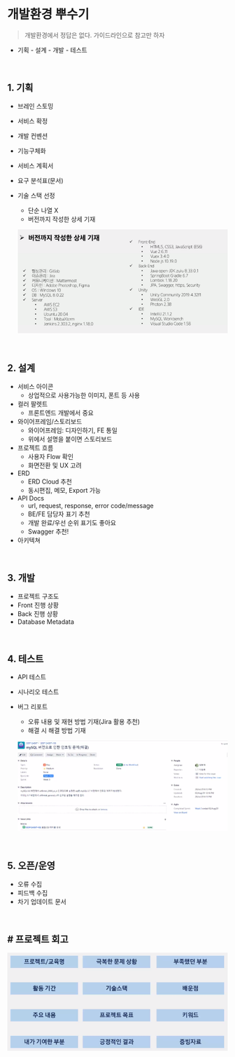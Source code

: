# 개발환경 뿌수기

> 개발환경에서 정답은 없다. 가이드라인으로 참고만 하자

*  기획 - 설계 - 개발 - 테스트

​              

## 1. 기획

* 브레인 스토밍

* 서비스 확정

* 개발 컨벤션

* 기능구체화

* 서비스 계획서

* 요구 분석표(문서)

* 기술 스택 선정

  * 단순 나열 X
  * 버전까지 작성한 상세 기재

  ![image-20220713152422031](setting_basic.assets/image-20220713152422031.png)

​              

## 2. 설계

* 서비스 아이콘
  * 상업적으로 사용가능한 이미지, 폰트 등 사용
* 컬러 팔렛트
  * 프론트엔드 개발에서 중요
* 와이어프레임/스토리보드
  * 와이어프레임: 디자인하기, FE 통일
  * 위에서 설명을 붙이면 스토리보드
* 프로젝트 흐름
  * 사용자 Flow 확인
  * 화면전환 및 UX 고려
* ERD
  * ERD Cloud 추천
  * 동시편집, 메모, Export 가능
* API Docs
  * url, request, response, error code/message
  * BE/FE 담당자 표기 추천
  * 개발 완료/우선 순위 표기도 좋아요
  * Swagger 추천!
* 아키텍쳐

​               

## 3. 개발

* 프로젝트 구조도
* Front 진행 상황
* Back 진행 상황
* Database Metadata

​                

## 4. 테스트

* API 테스트

* 시나리오 테스트

* 버그 리포트

  * 오류 내용 및 재현 방법 기재(Jira 활용 추천)
  * 해결 시 해결 방법 기재

  ![image-20220713153037028](setting_basic.assets/image-20220713153037028.png)

​                   

## 5. 오픈/운영

* 오류 수집
* 피드백 수집
* 차기 업데이트 문서

​                

## # 프로젝트 회고

![image-20220713153107106](setting_basic.assets/image-20220713153107106.png)



